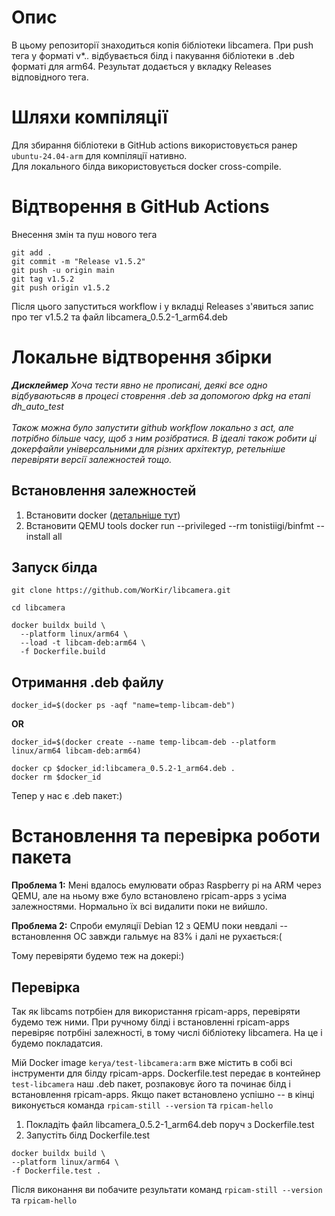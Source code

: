 # Опис
В цьому репозиторії знаходиться копія бібліотеки libcamera. При push тега у форматі v*.*.* відбувається білд і пакування бібліотеки в .deb форматі для arm64. Результат додається у вкладку Releases відповідного тега.

# Шляхи компіляції

Для збирання бібліотеки в GitHub actions використовується ранер `ubuntu-24.04-arm` для компіляції нативно.<br>
Для локального білда використовується docker cross-compile.

# Відтворення в GitHub Actions
Внесення змін та пуш нового тега

```
git add .
git commit -m "Release v1.5.2"
git push -u origin main
git tag v1.5.2
git push origin v1.5.2
```
Після цього запуститься workflow і у вкладці Releases з'явиться запис про тег v1.5.2 та файл libcamera_0.5.2-1_arm64.deb 

# Локальне відтворення збірки
***Дисклеймер***
_Хоча тести явно не прописані, деякі все одно відбуваютьсяв в процесі стоврення .deb за допомогою dpkg на етапі dh_auto_test_<br>
<br>
_Також можна було запустити github workflow локально з act, але потрібно більше часу, щоб з ним розібратися. 
В ідеалі також робити ці докерфайли універсальними для різних архітектур, ретельніше перевіряти версії залежностей тощо._

## Встановлення залежностей

1. Встановити docker ([детальніше тут](https://docs.docker.com/engine/install/))
2. Встановити QEMU tools
docker run --privileged --rm tonistiigi/binfmt --install all

## Запуск білда
```
git clone https://github.com/WorKir/libcamera.git
```
```
cd libcamera
```
```
docker buildx build \
  --platform linux/arm64 \
  --load -t libcam-deb:arm64 \
  -f Dockerfile.build
```
## Отримання .deb файлу
```
docker_id=$(docker ps -aqf "name=temp-libcam-deb")
```
**OR**
```
docker_id=$(docker create --name temp-libcam-deb --platform linux/arm64 libcam-deb:arm64)
```
```
docker cp $docker_id:libcamera_0.5.2-1_arm64.deb .
docker rm $docker_id
```
Тепер у нас є .deb пакет:)
# Встановлення та перевірка роботи пакета

**Проблема 1:** Мені вдалось емулювати образ Raspberry pi на ARM через QEMU, але на ньому вже було встановлено rpicam-apps з усіма залежностями. Нормально їх всі видалити поки не вийшло.

**Проблема 2:** Спроби емуляції Debian 12 з QEMU поки невдалі -- встановлення ОС завжди гальмує на 83% і далі не рухається:(

Тому перевіряти будемо теж на докері:)

## Перевірка

Так як libcams потрбіен для використання rpicam-apps, перевіряти будемо теж ними.
При ручному білді і встановленні rpicam-apps перевіряє потрбіні залежності, в тому числі бібліотеку libcamera. На це і будемо покладатсия.

Мій Docker image `kerya/test-libcamera:arm` вже містить в собі всі інструменти для білду rpicam-apps. 
Dockerfile.test передає в контейнер `test-libcamera` наш .deb пакет, розпаковує його та починає білд і встановлення rpicam-apps. Якщо пакет встановлено успішно -- в кінці виконується команда `rpicam-still --version` та `rpicam-hello`

1. Покладіть файл libcamera_0.5.2-1_arm64.deb поруч з Dockerfile.test
2. Запустіть білд Dockerfile.test

```
docker buildx build \
--platform linux/arm64 \
-f Dockerfile.test .
```
Після виконання ви побачите результати команд `rpicam-still --version` та `rpicam-hello`
